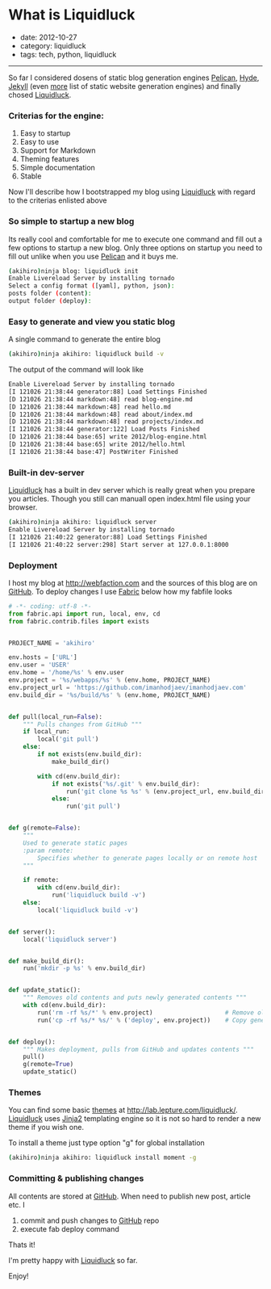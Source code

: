 # What is Liquidluck

- date: 2012-10-27
- category: liquidluck
- tags: tech, python, liquidluck

------

So far I considered dosens of static blog generation engines [Pelican][], [Hyde][], [Jekyll][] 
(even [more][] list of static website generation engines) and finally chosed [Liquidluck][].


### Criterias for the engine:

1. Easy to startup
2. Easy to use
3. Support for Markdown
4. Theming features
5. Simple documentation
6. Stable


Now I'll describe how I bootstrapped my blog using [Liquidluck][] with regard to the criterias enlisted above


### So simple to startup a new blog

Its really cool and comfortable for me to execute one command and fill out a few options to startup a new blog.
Only three options on startup you need to fill out unlike when you use [Pelican][] and it buys me.

````sh
(akihiro)ninja blog: liquidluck init
Enable Livereload Server by installing tornado
Select a config format ([yaml], python, json):
posts folder (content):
output folder (deploy):
````


### Easy to generate and view you static blog

A single command to generate the entire blog

````sh
(akihiro)ninja akihiro: liquidluck build -v
````

The output of the command will look like

````sh
Enable Livereload Server by installing tornado
[I 121026 21:38:44 generator:88] Load Settings Finished
[D 121026 21:38:44 markdown:48] read blog-engine.md
[D 121026 21:38:44 markdown:48] read hello.md
[D 121026 21:38:44 markdown:48] read about/index.md
[D 121026 21:38:44 markdown:48] read projects/index.md
[I 121026 21:38:44 generator:122] Load Posts Finished
[D 121026 21:38:44 base:65] write 2012/blog-engine.html
[D 121026 21:38:44 base:65] write 2012/hello.html
[I 121026 21:38:44 base:47] PostWriter Finished
````


### Built-in dev-server
[Liquidluck][] has a built in dev server which is really great when you prepare you articles.
Though you still can manuall open index.html file using your browser.

````sh
(akihiro)ninja akihiro: liquidluck server
Enable Livereload Server by installing tornado
[I 121026 21:40:22 generator:88] Load Settings Finished
[I 121026 21:40:22 server:298] Start server at 127.0.0.1:8000
````

### Deployment

I host my blog at <http://webfaction.com> and the sources of this blog are on [GitHub][].
To deploy changes I use [Fabric][] below how my fabfile looks

````python
# -*- coding: utf-8 -*-
from fabric.api import run, local, env, cd
from fabric.contrib.files import exists


PROJECT_NAME = 'akihiro'

env.hosts = ['URL']
env.user = 'USER'
env.home = '/home/%s' % env.user
env.project = '%s/webapps/%s' % (env.home, PROJECT_NAME)
env.project_url = 'https://github.com/imanhodjaev/imanhodjaev.com'
env.build_dir = '%s/build/%s' % (env.home, PROJECT_NAME)


def pull(local_run=False):
    """ Pulls changes from GitHub """
    if local_run:
        local('git pull')
    else:
        if not exists(env.build_dir):
            make_build_dir()

        with cd(env.build_dir):
            if not exists('%s/.git' % env.build_dir):
                run('git clone %s %s' % (env.project_url, env.build_dir))
            else:
                run('git pull')


def g(remote=False):
    """
    Used to generate static pages
    :param remote:
        Specifies whether to generate pages locally or on remote host
    """

    if remote:
        with cd(env.build_dir):
            run('liquidluck build -v')
    else:
        local('liquidluck build -v')


def server():
    local('liquidluck server')


def make_build_dir():
    run('mkdir -p %s' % env.build_dir)


def update_static():
    """ Removes old contents and puts newly generated contents """
    with cd(env.build_dir):
        run('rm -rf %s/*' % env.project)                    # Remove old contents
        run('cp -rf %s/* %s/' % ('deploy', env.project))    # Copy generated static site into webroot


def deploy():
    """ Makes deployment, pulls from GitHub and updates contents """
    pull()
    g(remote=True)
    update_static()
````


### Themes

You can find some basic [themes][] at <http://lab.lepture.com/liquidluck/>.
[Liquidluck][] uses [Jinja2][] templating engine so it is not so hard to render a new theme if you wish one.

To install a theme just type option "g" for global installation

````sh
(akihiro)ninja akihiro: liquidluck install moment -g
````


### Committing & publishing changes
All contents are stored at [GitHub][].
When need to publish new post, article etc. I

1. commit and push changes to [GitHub][] repo
2. execute fab deploy command

Thats it!


I'm pretty happy with [Liquidluck][] so far.


Enjoy!


[themes]: https://github.com/lepture/liquidluck/wiki/Themes
[jinja2]: http://jinja.pocoo.org/docs/
[Fabric]: http://fabfile.org
[GitHub]: https://github.com/imanhodjaev/imanhodjaev.com
[hyde]: http://ringce.com/hyde "Hyde"
[jekyll]: https://github.com/mojombo/jekyll
[pelican]: http://pelican.notmyidea.org "Pelican"
[liquidluck]: http://lab.lepture.com/liquidluck/ "Felix Felicis"
[more]: http://iwantmyname.com/blog/2011/02/list-static-website-generators.html
